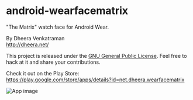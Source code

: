 android-wearfacematrix
======================

"The Matrix" watch face for Android Wear.  
  
By Dheera Venkatraman  
http://dheera.net/  
  
This project is released under the [GNU General Public License](http://www.gnu.org/copyleft/gpl.html). Feel free to hack at it and share your contributions.  
   
Check it out on the Play Store:  
https://play.google.com/store/apps/details?id=net.dheera.wearfacematrix  

![App image](https://raw.githubusercontent.com/dheera/android-wearface-matrix/master/art/watch.png)
